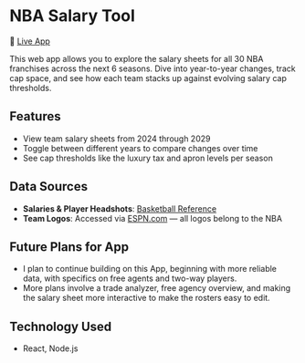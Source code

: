# NBA Salary Tool

🔗 [Live App](https://nba-salary-app.vercel.app/)

This web app allows you to explore the salary sheets for all 30 NBA franchises across the next 6 seasons. Dive into year-to-year changes, track cap space, and see how each team stacks up against evolving salary cap thresholds.

## Features

* View team salary sheets from 2024 through 2029
* Toggle between different years to compare changes over time
* See cap thresholds like the luxury tax and apron levels per season

## Data Sources

* **Salaries & Player Headshots**: [Basketball Reference](https://www.basketball-reference.com/)
* **Team Logos**: Accessed via [ESPN.com](https://www.espn.com/) — all logos belong to the NBA

## Future Plans for App
* I plan to continue building on this App, beginning with more reliable data, with specifics on free agents and two-way players.
* More plans involve a trade analyzer, free agency overview, and making the salary sheet more interactive to make the rosters easy to edit.

## Technology Used
* React, Node.js
